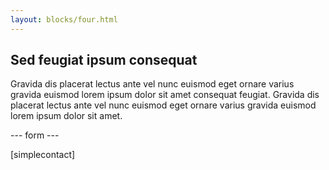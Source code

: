 ```yaml
---
layout: blocks/four.html
---
```


## Sed feugiat ipsum consequat

Gravida dis placerat lectus ante vel nunc euismod eget ornare varius gravida euismod lorem ipsum dolor sit amet 
consequat feugiat. Gravida dis placerat lectus ante vel nunc euismod eget ornare varius gravida euismod lorem 
ipsum dolor sit amet.


--- form ---

[simplecontact]
